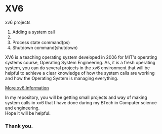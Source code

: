 # XV6
xv6 projects
<ol>
  <li> Adding a system call</li>
  <li> </li>
  <li> Process state command(ps)</li>
  <li> Shutdown command(shutdown)</li>
</ol>

<p>
XV6 is a teaching operating system developed in 2006 for MIT's operating systems course, Operating System Engineering. As, it is a fresh operating system, you can do several projects in the xv6 environment that will be helpful to achieve a clear knowledge of how the system calls are working and how the Operating System is managing everything.</p>
<a href = "https://pdos.csail.mit.edu/6.828/2012/xv6.html"> More xv6 Information </a>
<p>In my repository, you will be getting small projects and way of making system calls in xv6 that I have done during my BTech in Computer science and engineering.<br>
Hope it will be helpful.</p>
<h3>Thank you.</h3>

